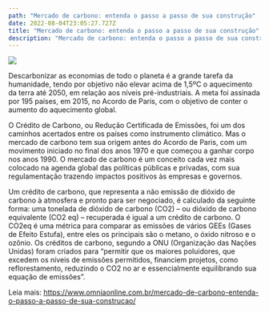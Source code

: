 ```yaml
---
path: "Mercado de carbono: entenda o passo a passo de sua construção"
date: 2022-08-04T23:05:27.727Z
title: "Mercado de carbono: entenda o passo a passo de sua construção"
description: "Mercado de carbono: entenda o passo a passo de sua construção"
---
```

<!--StartFragment-->

![](https://www.omniaonline.com.br/wp-content/uploads/2022/08/Site-LinkedIn-Facebook-19.png)

Descarbonizar as economias de todo o planeta é a grande tarefa da humanidade, tendo por objetivo não elevar acima de 1,5ºC o aquecimento da terra até 2050, em relação aos níveis pré-industriais. A meta foi assinada por 195 países, em 2015, no Acordo de Paris, com o objetivo de conter o aumento do aquecimento global.

O Crédito de Carbono, ou Redução Certificada de Emissões, foi um dos caminhos acertados entre os países como instrumento climático. Mas o mercado de carbono tem sua origem antes do Acordo de Paris, com um movimento iniciado no final dos anos 1970 e que começou a ganhar corpo nos anos 1990. O mercado de carbono é um conceito cada vez mais colocado na agenda global das políticas públicas e privadas, com sua regulamentação trazendo impactos positivos às empresas e governos.

Um crédito de carbono, que representa a não emissão de dióxido de carbono à atmosfera e pronto para ser negociado, é calculado da seguinte forma: uma tonelada de dióxido de carbono (CO2) – ou dióxido de carbono equivalente (CO2 eq) – recuperada é igual a um crédito de carbono. O CO2eq é uma métrica para comparar as emissões de vários GEEs (Gases de Efeito Estufa), entre eles os principais são o metano, o óxido nitroso e o ozônio. Os créditos de carbono, segundo a ONU (Organização das Nações Unidas) foram criados para “permitir que os maiores poluidores, que excedem os níveis de emissões permitidos, financiem projetos, como reflorestamento, reduzindo o CO2 no ar e essencialmente equilibrando sua equação de emissões”.

Leia mais: https://www.omniaonline.com.br/mercado-de-carbono-entenda-o-passo-a-passo-de-sua-construcao/

<!--EndFragment-->